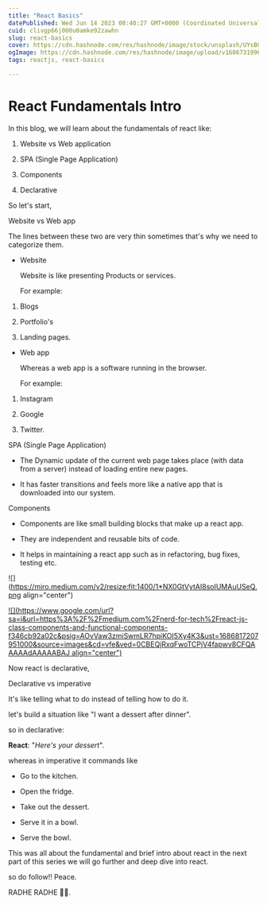 ```yaml
---
title: "React Basics"
datePublished: Wed Jun 14 2023 08:40:27 GMT+0000 (Coordinated Universal Time)
cuid: clivgp66j000u0amke92zawhn
slug: react-basics
cover: https://cdn.hashnode.com/res/hashnode/image/stock/unsplash/UYsBCu9RP3Y/upload/9e10c57fd08b26a7e19f1be567e925b3.jpeg
ogImage: https://cdn.hashnode.com/res/hashnode/image/upload/v1686731996038/0c718f3f-b71d-456e-a5bd-ac05a6affa5c.jpeg
tags: reactjs, react-basics

---
```


# React Fundamentals Intro

In this blog, we will learn about the fundamentals of react like:

1. Website vs Web application
    
2. SPA (Single Page Application)
    
3. Components
    
4. Declarative
    

So let's start,

Website vs Web app

The lines between these two are very thin sometimes that's why we need to categorize them.

* Website
    
    Website is like presenting Products or services.
    
    For example:
    

1. Blogs
    
2. Portfolio's
    
3. Landing pages.
    

* Web app
    
    Whereas a web app is a software running in the browser.
    
    For example:
    

1. Instagram
    
2. Google
    
3. Twitter.
    

SPA (Single Page Application)

* The Dynamic update of the current web page takes place (with data from a server) instead of loading entire new pages.
    
* It has faster transitions and feels more like a native app that is downloaded into our system.
    

Components

* Components are like small building blocks that make up a react app.
    
* They are independent and reusable bits of code.
    
* It helps in maintaining a react app such as in refactoring, bug fixes, testing etc.
    

![](https://miro.medium.com/v2/resize:fit:1400/1*NX0GtVytAI8soIUMAuUSeQ.png align="center")

[![](https://www.google.com/url?sa=i&url=https%3A%2F%2Fmedium.com%2Fnerd-for-tech%2Freact-js-class-components-and-functional-components-f346cb92a02c&psig=AOvVaw3zmiSwmLR7hpiKOI5Xy4K3&ust=1686817207951000&source=images&cd=vfe&ved=0CBEQjRxqFwoTCPjV4fapwv8CFQAAAAAdAAAAABAJ align="center")](https://www.google.com/url?sa=i&url=https%3A%2F%2Fmedium.com%2Fnerd-for-tech%2Freact-js-class-components-and-functional-components-f346cb92a02c&psig=AOvVaw3zmiSwmLR7hpiKOI5Xy4K3&ust=1686817207951000&source=images&cd=vfe&ved=0CBEQjRxqFwoTCPjV4fapwv8CFQAAAAAdAAAAABAJ)

Now react is declarative,

Declarative vs imperative

It's like telling what to do instead of telling how to do it.

let's build a situation like "I want a dessert after dinner".

so in declarative:

**React**: "*Here's your dessert*".

whereas in imperative it commands like

* Go to the kitchen.
    
* Open the fridge.
    
* Take out the dessert.
    
* Serve it in a bowl.
    
* Serve the bowl.
    

This was all about the fundamental and brief intro about react in the next part of this series we will go further and deep dive into react.

so do follow!! Peace.

RADHE RADHE 💛💛.
